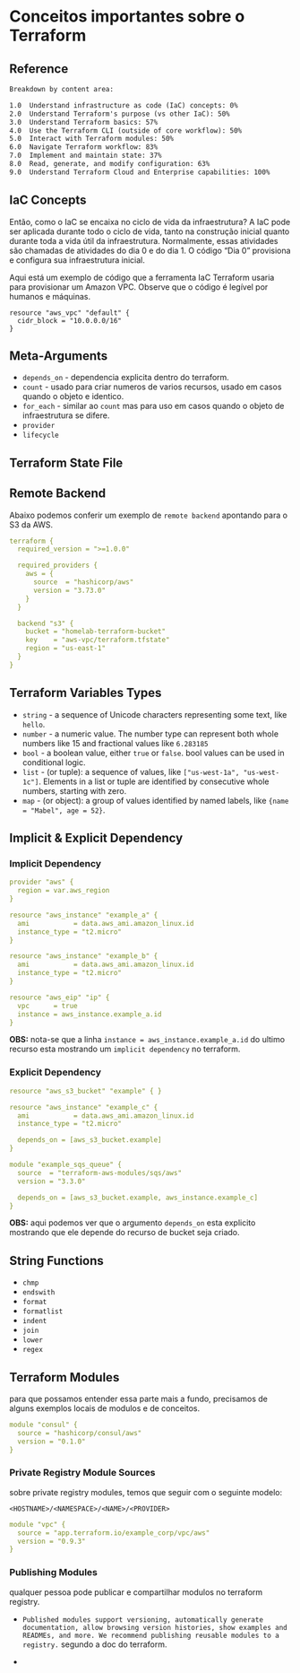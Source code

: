 # Conceitos importantes sobre o Terraform

## Reference
```txt
Breakdown by content area:

1.0  Understand infrastructure as code (IaC) concepts: 0%
2.0  Understand Terraform's purpose (vs other IaC): 50%
3.0  Understand Terraform basics: 57%
4.0  Use the Terraform CLI (outside of core workflow): 50%
5.0  Interact with Terraform modules: 50%
6.0  Navigate Terraform workflow: 83%
7.0  Implement and maintain state: 37%
8.0  Read, generate, and modify configuration: 63%
9.0  Understand Terraform Cloud and Enterprise capabilities: 100%
```

## IaC Concepts
Então, como o IaC se encaixa no ciclo de vida da infraestrutura? A IaC pode ser aplicada durante todo o ciclo de vida, tanto na construção inicial quanto durante toda a vida útil da infraestrutura. Normalmente, essas atividades são chamadas de atividades do dia 0 e do dia 1. O código “Dia 0” provisiona e configura sua infraestrutura inicial.

Aqui está um exemplo de código que a ferramenta IaC Terraform usaria para provisionar um Amazon VPC. Observe que o código é legível por humanos e máquinas.

```hcl
resource "aws_vpc" "default" {
  cidr_block = "10.0.0.0/16"
}
```

## Meta-Arguments
- `depends_on` - dependencia explicita dentro do terraform.
- `count` - usado para criar numeros de varios recursos, usado em casos quando o objeto e identico.
- `for_each` - similar ao `count` mas para uso em casos quando o objeto de infraestrutura se difere.
- `provider`
- `lifecycle`

## Terraform State File

## Remote Backend
Abaixo podemos conferir um exemplo de `remote backend` apontando para o S3 da AWS.

```yml
terraform {
  required_version = ">=1.0.0"

  required_providers {
    aws = {
      source  = "hashicorp/aws"
      version = "3.73.0"
    }
  }

  backend "s3" {
    bucket = "homelab-terraform-bucket"
    key    = "aws-vpc/terraform.tfstate"
    region = "us-east-1"
  }
}
```

## Terraform Variables Types
- `string` - a sequence of Unicode characters representing some text, like `hello`.
- `number` - a numeric value. The number type can represent both whole numbers like 15 and fractional values like `6.283185`
- `bool` - a boolean value, either `true` or `false`. bool values can be used in conditional logic.
- `list`  - (or tuple): a sequence of values, like `["us-west-1a", "us-west-1c"]`. Elements in a list or tuple are identified by consecutive whole numbers, starting with zero.
- `map` -  (or object): a group of values identified by named labels, like `{name = "Mabel", age = 52}`.

## Implicit & Explicit Dependency

### Implicit Dependency
```yml
provider "aws" {
  region = var.aws_region
}

resource "aws_instance" "example_a" {
  ami           = data.aws_ami.amazon_linux.id
  instance_type = "t2.micro"
}

resource "aws_instance" "example_b" {
  ami           = data.aws_ami.amazon_linux.id
  instance_type = "t2.micro"
}

resource "aws_eip" "ip" {
  vpc      = true
  instance = aws_instance.example_a.id
}
```

**OBS:** nota-se que a linha `instance = aws_instance.example_a.id` do ultimo recurso esta mostrando um `implicit dependency` no terraform.

### Explicit Dependency
```yml
resource "aws_s3_bucket" "example" { }

resource "aws_instance" "example_c" {
  ami           = data.aws_ami.amazon_linux.id
  instance_type = "t2.micro"

  depends_on = [aws_s3_bucket.example]
}

module "example_sqs_queue" {
  source  = "terraform-aws-modules/sqs/aws"
  version = "3.3.0"

  depends_on = [aws_s3_bucket.example, aws_instance.example_c]
}
```

**OBS:** aqui podemos ver que o argumento `depends_on` esta explicito mostrando que ele depende do recurso de bucket seja criado.

## String Functions
- `chmp`
- `endswith`
- `format`
- `formatlist`
- `indent`
- `join`
- `lower`
- `regex`

## Terraform Modules
para que possamos entender essa parte mais a fundo, precisamos de alguns exemplos locais de modulos e de conceitos.

```yml
module "consul" {
  source = "hashicorp/consul/aws"
  version = "0.1.0"
}
```

### Private Registry Module Sources
sobre private registry modules, temos que seguir com o seguinte modelo:

`<HOSTNAME>/<NAMESPACE>/<NAME>/<PROVIDER>`

```yml
module "vpc" {
  source = "app.terraform.io/example_corp/vpc/aws"
  version = "0.9.3"
}
```

### Publishing Modules
qualquer pessoa pode publicar e compartilhar modulos no terraform registry.

- `Published modules support versioning, automatically generate documentation, allow browsing version histories, show examples and READMEs, and more. We recommend publishing reusable modules to a registry.` segundo a doc do terraform.

- 



